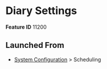 # Diary Settings

**Feature ID** 11200

## Launched From

- [System Configuration](System%20Configuration.md) > Scheduling











































































